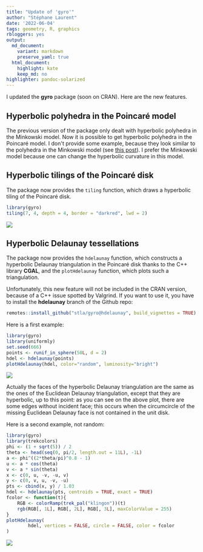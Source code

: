 ```yaml
---
title: "Update of 'gyro'"
author: "Stéphane Laurent"
date: '2022-06-04'
tags: geometry, R, graphics
rbloggers: yes
output:
  md_document:
    variant: markdown
    preserve_yaml: true
  html_document:
    highlight: kate
    keep_md: no
highlighter: pandoc-solarized
---
```


I updated the **gyro** package (soon on CRAN). Here are the new
features.

## Hyperbolic polyhedra in the Poincaré model

The previous version of the package only dealt with hyperbolic polyhedra
in the Minkowski model. Now it is possible to get hyperbolic polyhedra
in the Poincaré model. I don't provide some example, because they look
similar to the polyhedra in the Minkowski model (see [this
post](https://laustep.github.io/stlahblog/posts/hyperbolicPolyhedra.html)).
I prefer the Minkowski model because one can change the hyperbolic
curvature in this model.

## Hyperbolic tilings of the Poincaré disk

The package now provides the `tiling` function, which draws a hyperbolic
tiling of the Poincaré disk.

``` r
library(gyro)
tiling(7, 4, depth = 4, border = "darkred", lwd = 2)
```

![](./figures/htiling_7-4.png)

## Hyperbolic Delaunay tessellations

The package now provides the `hdelaunay` function, which constructs a
hyperbolic Delaunay triangulation in the Poincaré disk thanks to the C++
library **CGAL**, and the `plotHdelaunay` function, which plots such a
triangulation.

Unfortunately, this new feature will not be included in the CRAN
version, because of a C++ issue spotted by Valgrind. If you want to use
it, you have to install the **hdelaunay** branch of the Github repo:

``` r
remotes::install_github("stla/gyro@hdelaunay", build_vignettes = TRUE)
```

Here is a first example:

``` r
library(gyro)
library(uniformly)
set.seed(666)
points <- runif_in_sphere(50L, d = 2)
hdel <- hdelaunay(points)
plotHdelaunay(hdel, color="random", luminosity="bright")
```

![](./figures/hdelaunay1.png)

Actually the faces of the hyperbolic Delaunay triangulation are the same
as the ones of the Euclidean Delaunay triangulation, except that they
are hyperbolic, up to this point: as you can see on the above plot,
there are some edges without incident face; this occurs when the
circumcircle of the missing Euclidean Delaunay face is not contained in
the unit disk.

Here is a second example, not random:

``` r
library(gyro)
library(trekcolors)
phi <- (1 + sqrt(5)) / 2
theta <- head(seq(0, pi/2, length.out = 11L), -1L)
a <- phi^((2*theta/pi)^0.8 - 1)
u <- a * cos(theta)
v <- a * sin(theta)
x <- c(0, u, -v, -u, v)
y <- c(0, v, u, -v, -u)
pts <- cbind(x, y) / 1.03
hdel <- hdelaunay(pts, centroids = TRUE, exact = TRUE)
fcolor <- function(t){
    RGB <- colorRamp(trek_pal("klingon"))(t)
    rgb(RGB[, 1L], RGB[, 2L], RGB[, 3L], maxColorValue = 255)
}
plotHdelaunay(
        hdel, vertices = FALSE, circle = FALSE, color = fcolor
)
```

![](./figures/hdelaunay2.png)
